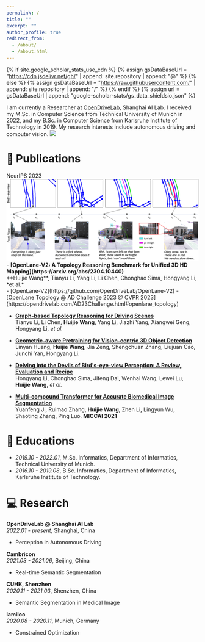 ```yaml
---
permalink: /
title: ""
excerpt: ""
author_profile: true
redirect_from: 
  - /about/
  - /about.html
---
```


{% if site.google_scholar_stats_use_cdn %}
{% assign gsDataBaseUrl = "https://cdn.jsdelivr.net/gh/" | append: site.repository | append: "@" %}
{% else %}
{% assign gsDataBaseUrl = "https://raw.githubusercontent.com/" | append: site.repository | append: "/" %}
{% endif %}
{% assign url = gsDataBaseUrl | append: "google-scholar-stats/gs_data_shieldsio.json" %}

<span class='anchor' id='about-me'></span>

I am currently a Researcher at [OpenDriveLab](opendrivelab.com), Shanghai AI Lab. I received my M.Sc. in Computer Science from Technical University of Munich in 2022, and my B.Sc. in Computer Science from Karlsruhe Institute of Technology in 2019. My research interests include autonomous driving and computer vision. <a href='https://scholar.google.com/citations?user=Xg4cp-EAAAAJ'><img src="https://img.shields.io/endpoint?url={{ url | url_encode }}&logo=Google%20Scholar&labelColor=f6f6f6&color=00ffcc&style=flat&label=citations"></a>



<!-- # 🔥 News
- *2022.02*: &nbsp;🎉🎉 Lorem ipsum dolor sit amet, consectetur adipiscing elit. Vivamus ornare aliquet ipsum, ac tempus justo dapibus sit amet. 
- *2022.02*: &nbsp;🎉🎉 Lorem ipsum dolor sit amet, consectetur adipiscing elit. Vivamus ornare aliquet ipsum, ac tempus justo dapibus sit amet.  -->



# 📝 Publications 

<div class='paper-box'>
  <div class='paper-box-image'>
    <div>
      <div class="badge">NeurIPS 2023</div>
      <img src='images/openlane-v2.png' >
    </div>
  </div>
  <div class='paper-box-text' markdown="1">
- <b>[OpenLane-V2: A Topology Reasoning Benchmark for Unified 3D HD Mapping](https://arxiv.org/abs/2304.10440)</b><br>
**Huijie Wang**, Tianyu Li, Yang Li, Li Chen, Chonghao Sima, Hongyang Li, *et al.*<br>
  - [OpenLane-V2](https://github.com/OpenDriveLab/OpenLane-V2)
  - [OpenLane Topology @ AD Challenge 2023 @ CVPR 2023](https://opendrivelab.com/AD23Challenge.html#openlane_topology)
</div>
</div>

- <b>[Graph-based Topology Reasoning for Driving Scenes](https://arxiv.org/abs/2304.05277)</b><br>
Tianyu Li, Li Chen, **Huijie Wang**, Yang Li, Jiazhi Yang, Xiangwei Geng, Hongyang Li, *et al.*

- <b>[Geometric-aware Pretraining for Vision-centric 3D Object Detection](https://arxiv.org/abs/2304.03105)</b><br>
Linyan Huang, **Huijie Wang**, Jia Zeng, Shengchuan Zhang, Liujuan Cao, Junchi Yan, Hongyang Li.

- <b>[Delving into the Devils of Bird's-eye-view Perception: A Review, Evaluation and Recipe](https://arxiv.org/abs/2209.05324)</b><br>
Hongyang Li, Chonghao Sima, Jifeng Dai, Wenhai Wang, Lewei Lu, **Huijie Wang**, *et al.*

- <b>[Multi-compound Transformer for Accurate Biomedical Image Segmentation](https://link.springer.com/chapter/10.1007/978-3-030-87193-2_31)</b><br>
Yuanfeng Ji, Ruimao Zhang, **Huijie Wang**, Zhen Li, Lingyun Wu, Shaoting Zhang, Ping Luo.
**MICCAI 2021**



<!-- # 🎖 Honors and Awards
- *2021.10* Lorem ipsum dolor sit amet, consectetur adipiscing elit. Vivamus ornare aliquet ipsum, ac tempus justo dapibus sit amet. 
- *2021.09* Lorem ipsum dolor sit amet, consectetur adipiscing elit. Vivamus ornare aliquet ipsum, ac tempus justo dapibus sit amet.  -->



# 📖 Educations
- *2019.10 - 2022.01*, M.Sc. Informatics, Department of Informatics, Technical University of Munich. 
- *2016.10 - 2019.08*, B.Sc. Informatics, Department of Informatics, Karlsruhe Institute of Technology. 



<!-- # 💬 Invited Talks
- *2021.06*, Lorem ipsum dolor sit amet, consectetur adipiscing elit. Vivamus ornare aliquet ipsum, ac tempus justo dapibus sit amet. 
- *2021.03*, Lorem ipsum dolor sit amet, consectetur adipiscing elit. Vivamus ornare aliquet ipsum, ac tempus justo dapibus sit amet.  \| [\[video\]](https://github.com/) -->



# 💻 Research
<b>OpenDriveLab @ Shanghai AI Lab</b>
<br> 
*2022.01 - present*, Shanghai, China
<br>
- Perception in Autonomous Driving

<b>Cambricon</b>
<br> 
*2021.03 - 2021.06*, Beijing, China
<br>
- Real-time Semantic Segmentation

<b>CUHK, Shenzhen</b>
<br> 
*2020.11 - 2021.03*, Shenzhen, China
<br>
- Semantic Segmentation in Medical Image

<b>lamiloo</b>
<br> 
*2020.08 - 2020.11*, Munich, Germany
<br>
- Constrained Optimization